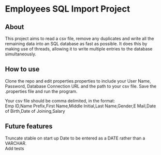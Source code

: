 # Employees SQL Import Project  

## About  

This project aims to read a csv file, remove any duplicates and write all the remaining data into an SQL database as fast as possible. It does this by making use of threads, allowing it to write multiple entries to the database simultaneously.

## How to use  

Clone the repo and edit properties.properties to include your User Name, Password, Database Connection URL and the path to your csv file. Save the .properties file and run the program.  

Your csv file should be comma delimited, in the format:  
Emp ID,Name Prefix,First Name,Middle Initial,Last Name,Gender,E Mail,Date of Birth,Date of Joining,Salary

## Future features

Truncate stable on start up
Date to be entered as a DATE rather than a VARCHAR.  
Add tests  
